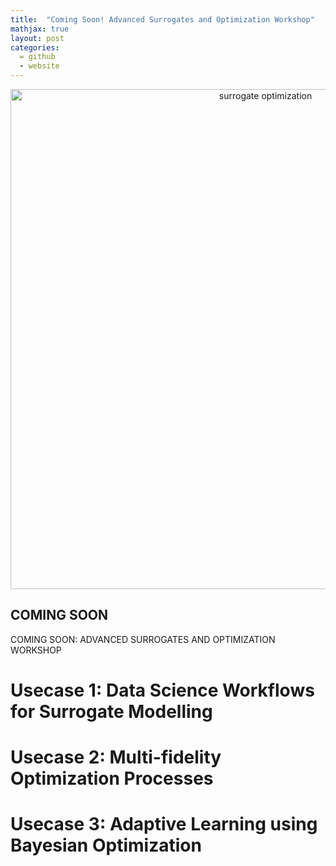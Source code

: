 ```yaml
---
title:  "Coming Soon! Advanced Surrogates and Optimization Workshop"
mathjax: true
layout: post
categories: 
  = github
  - website
---
```


<div style="text-align: center;">
  <img src="http://kodendaal.github.io/assets/surrogate_optimization.png" alt="surrogate optimization" style="width: 800px; height: auto;">
</div>

## COMING SOON

COMING SOON: ADVANCED SURROGATES AND OPTIMIZATION WORKSHOP

# Usecase 1: Data Science Workflows for Surrogate Modelling
<script
	type="module"
	src="https://gradio.s3-us-west-2.amazonaws.com/5.34.2/gradio.js"
></script>

<gradio-app src="https://kode24-usecase-1-ds-workflow.hf.space"></gradio-app>


# Usecase 2: Multi-fidelity Optimization Processes
<script
	type="module"
	src="https://gradio.s3-us-west-2.amazonaws.com/5.49.1/gradio.js"
></script>

<gradio-app src="https://kode24-usecase-2-mf.hf.space"></gradio-app>


# Usecase 3: Adaptive Learning using Bayesian Optimization
<script
	type="module"
	src="https://gradio.s3-us-west-2.amazonaws.com/5.49.1/gradio.js"
></script>

<gradio-app src="https://kode24-usecase-3-active-learn.hf.space"></gradio-app>
